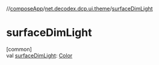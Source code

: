 //[composeApp](../../index.md)/[net.decodex.dcp.ui.theme](index.md)/[surfaceDimLight](surface-dim-light.md)

# surfaceDimLight

[common]\
val [surfaceDimLight](surface-dim-light.md): [Color](https://developer.android.com/reference/kotlin/androidx/compose/ui/graphics/Color.html)
